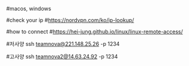 #macos, windows

#check your ip
#https://nordvpn.com/ko/ip-lookup/

#how to connect
#https://hei-jung.github.io/linux/linux-remote-access/

#저사양
ssh teamnova@221.148.25.26 -p 1234

#고사양
ssh teamnova2@14.63.24.92 -p 1234
